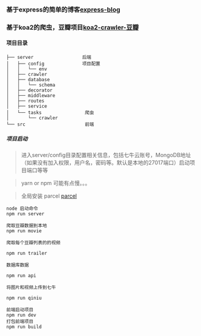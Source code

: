 
### 基于express的简单的博客[express-blog](https://github.com/zhanglongdream/nodeJs/tree/express-blog)

### 基于koa2的爬虫，豆瓣项目[koa2-crawler-豆瓣](https://github.com/zhanglongdream/nodeJs/tree/master)

#### 项目目录
```
├── server                  后端
│   ├── config              项目配置
│   │   └── env
│   ├── crawler
│   ├── database
│   │   └── schema
│   ├── decorator
│   ├── middleware
│   ├── routes
│   ├── service
│   └── tasks                爬虫
│       └── crawler
└── src                      前端
```
##### 项目启动
> 进入server/config目录配置相关信息，包括七牛云账号，MongoDB地址（如果没有加入权限，用户名，密码等。默认是本地的27017端口）启动项目端口等等

> yarn or npm 
> 可能有点慢。。。

>全局安装 parcel [parcel](http://www.css88.com/doc/parcel/getting_started.html)


```
node 启动命令
npm run server

爬取豆瓣数据到本地
npm run movie

爬取每个豆瓣列表的的视频

npm run trailer

数据库数据

npm run api

将图片和视频上传到七牛

npm run qiniu

前端启动项目
npm run dev
打包前端项目
npm run build
```
